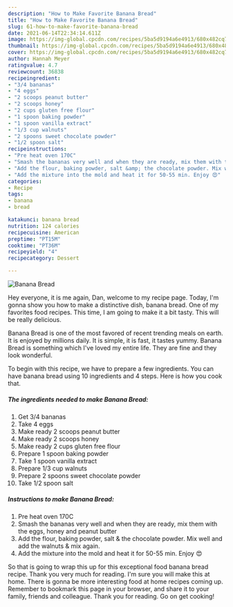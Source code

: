 ```yaml
---
description: "How to Make Favorite Banana Bread"
title: "How to Make Favorite Banana Bread"
slug: 61-how-to-make-favorite-banana-bread
date: 2021-06-14T22:34:14.611Z
image: https://img-global.cpcdn.com/recipes/5ba5d9194a6e4913/680x482cq70/banana-bread-recipe-main-photo.jpg
thumbnail: https://img-global.cpcdn.com/recipes/5ba5d9194a6e4913/680x482cq70/banana-bread-recipe-main-photo.jpg
cover: https://img-global.cpcdn.com/recipes/5ba5d9194a6e4913/680x482cq70/banana-bread-recipe-main-photo.jpg
author: Hannah Meyer
ratingvalue: 4.7
reviewcount: 36838
recipeingredient:
- "3/4 bananas"
- "4 eggs"
- "2 scoops peanut butter"
- "2 scoops honey"
- "2 cups gluten free flour"
- "1 spoon baking powder"
- "1 spoon vanilla extract"
- "1/3 cup walnuts"
- "2 spoons sweet chocolate powder"
- "1/2 spoon salt"
recipeinstructions:
- "Pre heat oven 170C"
- "Smash the bananas very well and when they are ready, mix them with the eggs, honey and peanut butter"
- "Add the flour, baking powder, salt &amp; the chocolate powder. Mix well and add the walnuts &amp; mix again."
- "Add the mixture into the mold and heat it for 50-55 min. Enjoy 😍"
categories:
- Recipe
tags:
- banana
- bread

katakunci: banana bread 
nutrition: 124 calories
recipecuisine: American
preptime: "PT15M"
cooktime: "PT36M"
recipeyield: "4"
recipecategory: Dessert

---
```



![Banana Bread](https://img-global.cpcdn.com/recipes/5ba5d9194a6e4913/680x482cq70/banana-bread-recipe-main-photo.jpg)

Hey everyone, it is me again, Dan, welcome to my recipe page. Today, I'm gonna show you how to make a distinctive dish, banana bread. One of my favorites food recipes. This time, I am going to make it a bit tasty. This will be really delicious.

Banana Bread is one of the most favored of recent trending meals on earth. It is enjoyed by millions daily. It is simple, it is fast, it tastes yummy. Banana Bread is something which I've loved my entire life. They are fine and they look wonderful.




To begin with this recipe, we have to prepare a few ingredients. You can have banana bread using 10 ingredients and 4 steps. Here is how you cook that.

<!--inarticleads1-->

##### The ingredients needed to make Banana Bread:

1. Get 3/4 bananas
1. Take 4 eggs
1. Make ready 2 scoops peanut butter
1. Make ready 2 scoops honey
1. Make ready 2 cups gluten free flour
1. Prepare 1 spoon baking powder
1. Take 1 spoon vanilla extract
1. Prepare 1/3 cup walnuts
1. Prepare 2 spoons sweet chocolate powder
1. Take 1/2 spoon salt




<!--inarticleads2-->

##### Instructions to make Banana Bread:

1. Pre heat oven 170C
1. Smash the bananas very well and when they are ready, mix them with the eggs, honey and peanut butter
1. Add the flour, baking powder, salt &amp; the chocolate powder. Mix well and add the walnuts &amp; mix again.
1. Add the mixture into the mold and heat it for 50-55 min. Enjoy 😍




So that is going to wrap this up for this exceptional food banana bread recipe. Thank you very much for reading. I'm sure you will make this at home. There is gonna be more interesting food at home recipes coming up. Remember to bookmark this page in your browser, and share it to your family, friends and colleague. Thank you for reading. Go on get cooking!
